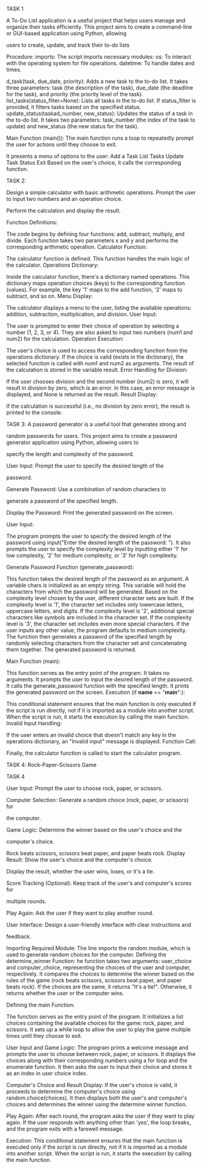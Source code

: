 TASK 1

A To-Do List application is a useful project that helps users manage
and organize their tasks efficiently. This project aims to create a
command-line or GUI-based application using Python, allowing

users to create, update, and track their to-do lists


Procedure:
imports:
The script imports necessary modules:
os: To interact with the operating system for file operations.
datetime: To handle dates and times.

d_task(task, due_date, priority): Adds a new task to the to-do list. It takes three parameters: task (the description of the task), due_date (the deadline for the task), and priority (the priority level of the task).
list_tasks(status_filter=None): Lists all tasks in the to-do list. If status_filter is provided, it filters tasks based on the specified status.
update_status(taskad_number, new_status): Updates the status of a task in the to-do list. It takes two parameters: task_number (the index of the task to update) and new_status (the new status for the task).

Main Function (main()):
The main function runs a loop to repeatedly prompt the user for actions until they choose to exit.






It presents a menu of options to the user:
Add a Task
List Tasks
Update Task Status
Exit
Based on the user's choice, it calls the corresponding function.








TASK 2:

Design a simple calculator with basic arithmetic operations.
Prompt the user to input two numbers and an operation choice.

Perform the calculation and display the result.

Function Definitions:

The code begins by defining four functions: add, subtract, multiply, and divide. Each function takes two parameters x and y and performs the corresponding arithmetic operation.
Calculator Function:

The calculator function is defined. This function handles the main logic of the calculator.
Operations Dictionary:

Inside the calculator function, there's a dictionary named operations. This dictionary maps operation choices (keys) to the corresponding function (values). For example, the key '1' maps to the add function, '2' maps to subtract, and so on.
Menu Display:

The calculator displays a menu to the user, listing the available operations: addition, subtraction, multiplication, and division.
User Input:

The user is prompted to enter their choice of operation by selecting a number (1, 2, 3, or 4). They are also asked to input two numbers (num1 and num2) for the calculation.
Operation Execution:

The user's choice is used to access the corresponding function from the operations dictionary. If the choice is valid (exists in the dictionary), the selected function is called with num1 and num2 as arguments. The result of the calculation is stored in the variable result.
Error Handling for Division:

If the user chooses division and the second number (num2) is zero, it will result in division by zero, which is an error. In this case, an error message is displayed, and None is returned as the result.
Result Display:

If the calculation is successful (i.e., no division by zero error), the result is printed to the console.


TASK 3:
A password generator is a useful tool that generates strong and

random passwords for users. This project aims to create a
password generator application using Python, allowing users to

specify the length and complexity of the password.

User Input: Prompt the user to specify the desired length of the

password.

Generate Password: Use a combination of random characters to

generate a password of the specified length.

Display the Password: Print the generated password on the screen.



User Input:

The program prompts the user to specify the desired length of the password using input("Enter the desired length of the password: ").
It also prompts the user to specify the complexity level by inputting either '1' for low complexity, '2' for medium complexity, or '3' for high complexity.

Generate Password Function (generate_password):

This function takes the desired length of the password as an argument.
A variable chars is initialized as an empty string. This variable will hold the characters from which the password will be generated.
Based on the complexity level chosen by the user, different character sets are built.
If the complexity level is '1', the character set includes only lowercase letters, uppercase letters, and digits.
If the complexity level is '2', additional special characters like symbols are included in the character set.
If the complexity level is '3', the character set includes even more special characters.
If the user inputs any other value, the program defaults to medium complexity.
The function then generates a password of the specified length by randomly selecting characters from the character set and concatenating them together.
The generated password is returned.

Main Function (main):

This function serves as the entry point of the program.
It takes no arguments.
It prompts the user to input the desired length of the password.
It calls the generate_password function with the specified length.
It prints the generated password on the screen.
Execution (if __name__ == "__main__":):

This conditional statement ensures that the main function is only executed if the script is run directly, not if it is imported as a module into another script.
When the script is run, it starts the execution by calling the main function.
Invalid Input Handling:

If the user enters an invalid choice that doesn't match any key in the operations dictionary, an "Invalid input" message is displayed.
Function Call:

Finally, the calculator function is called to start the calculator program.




TASK 4:
Rock-Paper-Scissors Game

TASK 4

User Input: Prompt the user to choose rock, paper, or scissors.

Computer Selection: Generate a random choice (rock, paper, or scissors) for

the computer.

Game Logic: Determine the winner based on the user's choice and the

computer's choice.

Rock beats scissors, scissors beat paper, and paper beats rock.
Display Result: Show the user's choice and the computer's choice.

Display the result, whether the user wins, loses, or it's a tie.

Score Tracking (Optional): Keep track of the user's and computer's scores for

multiple rounds.

Play Again: Ask the user if they want to play another round.

User Interface: Design a user-friendly interface with clear instructions and

feedback.

Importing Required Module:
The line imports the random module, which is used to generate random choices for the computer.
Defining the determine_winner Function:
he function takes two arguments: user_choice and computer_choice, representing the choices of the user and computer, respectively.
It compares the choices to determine the winner based on the rules of the game (rock beats scissors, scissors beat paper, and paper beats rock).
If the choices are the same, it returns "It's a tie!". Otherwise, it returns whether the user or the computer wins.

Defining the main Function:

The function serves as the entry point of the program.
It initializes a list choices containing the available choices for the game: rock, paper, and scissors.
It sets up a while loop to allow the user to play the game multiple times until they choose to exit.

User Input and Game Logic:
The program prints a welcome message and prompts the user to choose between rock, paper, or scissors.
It displays the choices along with their corresponding numbers using a for loop and the enumerate function.
It then asks the user to input their choice and stores it as an index in user choice index.

Computer's Choice and Result Display:
If the user's choice is valid, it proceeds to determine the computer's choice using random.choice(choices).
It then displays both the user's and computer's choices and determines the winner using the determine winner function.

Play Again:
After each round, the program asks the user if they want to play again.
If the user responds with anything other than 'yes', the loop breaks, and the program exits with a farewell message.

Execution:
This conditional statement ensures that the main function is executed only if the script is run directly, not if it is imported as a module into another script.
When the script is run, it starts the execution by calling the main function.
